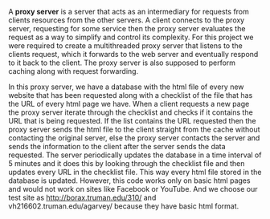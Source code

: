 A <b>proxy server</b> is a server that acts as an intermediary for requests from clients resources from the other servers. A client connects to 
the proxy server, requesting for some service then the proxy server evaluates the request as a way to simplify and control its complexity.
For this project we were required to create a multithreaded proxy server that listens to the clients request, which it forwards to the web
server and eventually respond to it back to the client. The proxy server is also supposed to perform caching along with request forwarding.

In this proxy server, we have a database with the html file of every new website that has been requested along with a checklist of the
file that has the URL of every html page we have. When a client requests a new page the proxy server iterate through the checklist and 
checks if it contains the URL that is being requested. If the list contains the URL  requested  then the proxy server sends the html file
to the client straight from the cache without contacting the original server, else the proxy server contacts the server and sends the 
information to the client after the server sends the data requested. The server periodically updates the database in a time interval of 
5 minutes and it does this by looking through the checklist file and then updates every URL in the checklist file. This way every html 
file stored in the database is updated. However, this code works only on basic html pages and would not work on sites like Facebook or 
YouTube. And we choose our test site as http://borax.truman.edu/310/ and vh216602.truman.edu/agarvey/ because they have basic html format. 
